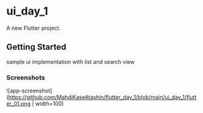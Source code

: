 # ui_day_1

A new Flutter project.

## Getting Started

sample ui implementation with list and search view

### Screenshots

![app-screenshot](https://github.com/MahdiKaseAtashin/flutter_day_1/blob/main/ui_day_1/flutter_01.png | width=100)
